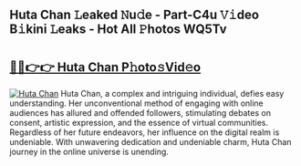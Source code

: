 ## Huta Chan 𝙻eaked 𝙽u𝚍e - Part-C4u 𝚅𝚒deo B𝚒kini 𝙻eaks - Hot All 𝙿hotos WQ5Tv

# <h2><a href="http://ld61bb7.urlbe.top/?page=Huta+Chan">🔗🔗👉👉 Huta Chan P𝚑oto𝚜Vid𝚎o</a></h2>

[![Huta Chan](https://i.imgur.com/eBuTRDB.gif)](http://ld61bb7.urlbe.top/?page=Huta+Chan)
Huta Chan, a complex and intriguing individual, defies easy understanding. Her unconventional method of engaging with online audiences has allured and offended followers, stimulating debates on consent, artistic expression, and the essence of virtual communities. Regardless of her future endeavors, her influence on the digital realm is undeniable. With unwavering dedication and undeniable charm, Huta Chan journey in the online universe is unending.
